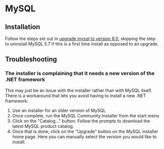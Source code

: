 # MySQL

## Installation

Follow the steps set out in [upgrade mysql to version 8.0](https://github.com/ISISComputingGroup/ibex_developers_manual/wiki/Upgrading-to-MySQL-8), skipping the step to uninstall MySQL 5.7 if this is a first time install as opposed to an upgrade.

## Troubleshooting

### The installer is complaining that it needs a new version of the .NET framework

This may just be an issue with the installer rather than with MySQL itself. There is a workaround that lets you avoid having to install a new .NET framework:
1. Use an installer for an older version of MySQL
1. Once complete, run the MySQL Community Installer from the start menu
1. Click on the "Catalog..." button. Follow the prompts to download the latest MySQL product catalog.
1. Once that is done, click on the "Upgrade" button on the MySQL installer home page. Here you can manually select the version you would like to install.

```
